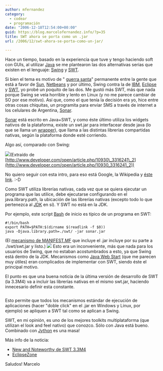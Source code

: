 ```yaml
---
author: mfernandez
category:
  - codear
  - programación
date: "2006-12-18T12:54:00+00:00"
guid: https://blog.marcelofernandez.info/?p=35
title: SWT ahora se porta como un .jar
url: /2006/12/swt-ahora-se-porta-como-un-jar/

---
```

Hace un tiempo, basado en la experiencia que tuve y tengo haciendo soft con GUIs, al utilizar [Java](http://java.sun.com/) se me plantearon las dos alternativas serias que existen en el lenguaje: [Swing](http://en.wikipedia.org/wiki/Java_Swing) y [SWT](http://www.eclipse.org/swt/).

Si bien el tema es motivo de " [guerra santa](http://es.wikipedia.org/wiki/Flamer)" permanente entre la gente que está a favor de [Sun](http://www.sun.com/), [Netbeans](http://www.netbeans.org/) y por último, Swing contra la de [IBM](http://www.ibm.com/), [Eclipse](http://www.eclipse.org/) y [SWT](http://en.wikipedia.org/wiki/Standard_Widget_Toolkit), yo probé un poquito de las dos. Me gustó más SWT, más que nada porque Swing se veía horrible y lento en Linux (y no me parece cambiar de SO por ese motivo). Así que, como el que tenía la decisión era yo, hice entre otras cosas chiquitas, un programita para enviar SMS a través de internet a los celulares de Argentina, [Sonar](http://smsar.sourceforge.net/).

[Sonar](http://smsar.sourceforge.net/galeria/index.html) está escrito en Java+SWT, y como éste último utiliza los widgets nativos de la plataforma, existe un swt.jar para interfacear desde java (lo que se llama un [wrapper](http://en.wikipedia.org/wiki/Wrapper_pattern)), que llama a las distintas librerías compartidas nativas, según la plataforma donde esté corriendo.

Algo así, comparado con Swing:

[![](http://2.bp.blogspot.com/_nDZ247g0qSM/RYLpqaCIQvI/AAAAAAAAAAY/wACprq6EhjQ/s400/figure_03.gif)](http://2.bp.blogspot.com/_nDZ247g0qSM/RYLpqaCIQvI/AAAAAAAAAAY/wACprq6EhjQ/s1600-h/figure_03.gif)(Extraído de [http://www.developer.com/open/article.php/10930\_3316241\_2](http://www.developer.com/open/article.php/10930_3316241_2))

No quiero seguir con esta intro, para eso está Google, la Wikipedia y [éste link](http://www.informit.com/guides/content.asp?g=java&seqNum=86&rl=1). :-D

Como SWT utiliza librerías nativas, cada vez que se quiera ejecutar un programa que las utilice, debe ejecutarse configurando en el java.library.path, la ubicación de las librerías nativas (excepto todo lo que pertenezca al [JDK](http://en.wikipedia.org/wiki/JDK) en sí). Y SWT no está en la JDK.

Por ejemplo, este script [Bash](http://es.wikipedia.org/wiki/Bash) de inicio es típico de un programa en SWT:

```
#!/bin/bash
export PATH=$PATH:$(dirname $(readlink -f $0))
java -Djava.library.path=./swt/ -jar sonar.jar
```

(El [mecanismo de MANIFEST.MF](http://en.wikipedia.org/wiki/JAR_%28file_format%29) que incluye el .jar incluye por su parte a ./swt/swt.jar y listo.) [![](http://2.bp.blogspot.com/_nDZ247g0qSM/RYLytaCIQ0I/AAAAAAAAABE/n4G6_UFRY6A/s320/lin-example.png)](http://2.bp.blogspot.com/_nDZ247g0qSM/RYLytaCIQ0I/AAAAAAAAABE/n4G6_UFRY6A/s1600-h/lin-example.png)
Esto era un inconveniente, más que nada para los usuarios de Swing, que no estaban acostumbrados a esto, ya que Swing está dentro de la JDK. Mecanismos como [Java Web Start](http://en.wikipedia.org/wiki/Java_web_start) (que me parecen muy útiles) eran complicados de implementar con SWT, siendo éste el principal motivo.

El punto es que una buena noticia de la última versión de desarrollo de SWT (la 3.3M4) va a incluir las librerías nativas en el mismo swt.jar, haciendo innecesario definir esta constante.

```

```

Esto permite que todos los mecanismos estándar de ejecución de aplicaciones (hacer "doble click" en el .jar en Windows y Linux, por ejemplo) se apliquen a SWT tal como se aplican a Swing.

SWT, en mi opinión, es uno de los mejores toolkits multiplataforma (que utilizan el look and feel nativo) que conozco. Sólo con Java está bueno. Combinado con [Jython](http://beta.blogger.com/www.jython.org) es una masa!

Más info de la noticia:

- [New and Noteworthy de SWT 3.3M4](http://www.eclipse.org/swt/R3_3/new_and_noteworthy.html#m4)
- [EclipseZone](http://www.eclipsezone.com/eclipse/forums/t86175.rhtml)

Saludos!
Marcelo
